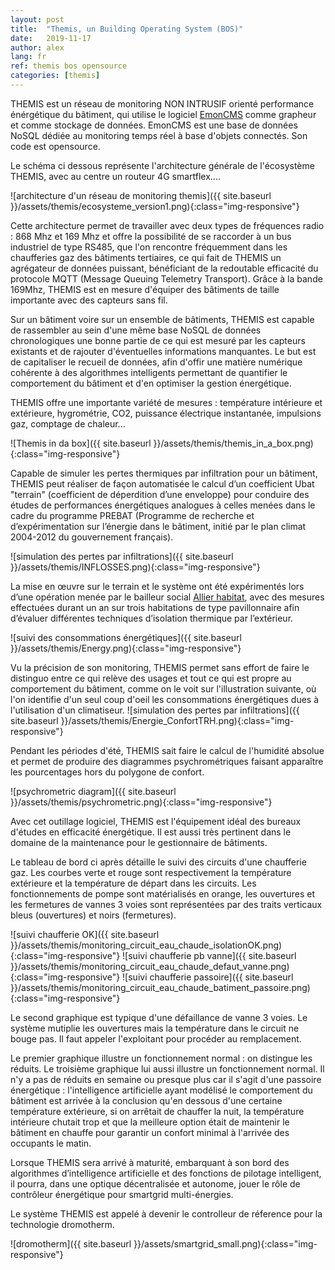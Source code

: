 ```yaml
---
layout: post
title:  "Themis, un Building Operating System (BOS)"
date:   2019-11-17
author: alex
lang: fr
ref: themis bos opensource
categories: [themis]
---
```


THEMIS est un réseau de monitoring NON INTRUSIF orienté performance énérgétique du
bâtiment, qui utilise le logiciel [EmonCMS](http://github.com/emoncms/emoncms) comme grapheur et comme stockage de données.
EmonCMS est une base de données NoSQL dédiée au monitoring temps réel à base d'objets
connectés. Son code est opensource.

Le schéma ci dessous représente l'architecture générale de l'écosystème THEMIS, avec au centre un routeur 4G smartflex....

![architecture d'un réseau de monitoring themis]({{ site.baseurl }}/assets/themis/ecosysteme_version1.png){:class="img-responsive"}

Cette architecture permet de travailler avec deux types de fréquences radio : 868 Mhz et 169 Mhz et offre la possibilité de se raccorder à un bus industriel de type RS485, que l'on
rencontre fréquemment dans les chaufferies gaz des bâtiments tertiaires, ce qui fait de THEMIS un agrégateur de données puissant, bénéficiant de la redoutable efficacité du protocole MQTT (Message Queuing Telemetry Transport). 
Grâce à la bande 169Mhz, THEMIS est en mesure d'équiper des bâtiments de taille importante avec des capteurs sans fil.

Sur un bâtiment voire sur un ensemble de bâtiments, THEMIS est capable de rassembler au sein d'une même base NoSQL de données chronologiques 
une bonne partie de ce qui est mesuré par les capteurs existants et de rajouter d'éventuelles informations manquantes. Le but est de capitaliser le recueil de données, afin d'offir une matière numérique cohérente 
à des algorithmes intelligents permettant de quantifier le comportement du bâtiment et d'en optimiser la gestion énergétique. 

THEMIS offre une importante variété de mesures : température intérieure et extérieure, hygrométrie, CO2, puissance électrique instantanée, impulsions gaz, comptage de chaleur... 

![Themis in da box]({{ site.baseurl }}/assets/themis/themis_in_a_box.png){:class="img-responsive"}

Capable de simuler les pertes thermiques par infiltration pour un bâtiment, THEMIS peut réaliser de façon automatisée le calcul d’un coefficient Ubat "terrain" (coefficient de déperdition d’une enveloppe) pour conduire des études de performances énergétiques analogues à celles menées dans le cadre du programme PREBAT (Programme de recherche et d’expérimentation sur l’énergie dans le bâtiment, initié par le plan climat 2004-2012 du gouvernement français).

![simulation des pertes par infiltrations]({{ site.baseurl }}/assets/themis/INFLOSSES.png){:class="img-responsive"}

La mise en œuvre sur le terrain et le système ont été expérimentés lors d’une opération menée par le bailleur social [Allier habitat](http://www.allier-habitat.fr/), avec des mesures effectuées durant un an sur trois habitations de type pavillonnaire afin d’évaluer différentes techniques d’isolation thermique par l’extérieur.

![suivi des consommations énergétiques]({{ site.baseurl }}/assets/themis/Energy.png){:class="img-responsive"}

Vu la précision de son monitoring, THEMIS permet sans effort de faire le distinguo entre ce qui relève des usages et tout ce qui est propre au comportement du bâtiment, comme on le voit sur l'illustration suivante, où l'on 
identifie d'un seul coup d'oeil les consommations énergétiques dues à l'utilisation d'un climatiseur.
![simulation des pertes par infiltrations]({{ site.baseurl }}/assets/themis/Energie_ConfortTRH.png){:class="img-responsive"}

Pendant les périodes d'été, THEMIS sait faire le calcul de l'humidité absolue et permet de produire des diagrammes psychrométriques faisant apparaître les pourcentages hors du polygone de confort.

![psychrometric diagram]({{ site.baseurl }}/assets/themis/psychrometric.png){:class="img-responsive"}

Avec cet outillage logiciel, THEMIS est l'équipement idéal des bureaux d'études en efficacité énergétique. Il est aussi très pertinent dans le domaine de la maintenance pour le gestionnaire de bâtiments.

Le tableau de bord ci après détaille le suivi des circuits d'une chaufferie gaz. Les courbes verte et rouge sont respectivement la température extérieure et la température de départ dans les circuits. Les fonctionnements de pompe sont 
matérialisés en orange, les ouvertures et les fermetures de vannes 3 voies sont représentées par des traits verticaux bleus (ouvertures) et noirs (fermetures). 

![suivi chaufferie OK]({{ site.baseurl }}/assets/themis/monitoring_circuit_eau_chaude_isolationOK.png){:class="img-responsive"}
![suivi chaufferie pb vanne]({{ site.baseurl }}/assets/themis/monitoring_circuit_eau_chaude_defaut_vanne.png){:class="img-responsive"}
![suivi chaufferie passoire]({{ site.baseurl }}/assets/themis/monitoring_circuit_eau_chaude_batiment_passoire.png){:class="img-responsive"}

Le second graphique est typique d'une défaillance de vanne 3 voies. Le système mutiplie les ouvertures mais 
la température dans le circuit ne bouge pas. Il faut appeler l'exploitant pour procéder au remplacement.

Le premier graphique illustre un fonctionnement normal : on distingue les réduits. 
Le troisième graphique lui aussi illustre un fonctionnement normal. Il n'y a pas de réduits en semaine ou presque plus car il s'agit d'une passoire énergétique : l'intelligence 
artificielle ayant modélisé le comportement du bâtiment est arrivée à la conclusion qu'en dessous d'une certaine température extérieure, si on arrêtait de chauffer la nuit, la température intérieure chutait trop et que la meilleure option était de maintenir le bâtiment en chauffe pour garantir un confort minimal à l'arrivée des occupants le matin.

Lorsque THEMIS sera arrivé à maturité, embarquant à son bord des algorithmes d’intelligence artificielle et des fonctions de pilotage intelligent, 
il pourra, dans une optique décentralisée et autonome, jouer le rôle de contrôleur énergétique pour smartgrid multi-énergies. 

Le système THEMIS est appelé à devenir le controlleur de réference pour la technologie dromotherm.

![dromotherm]({{ site.baseurl }}/assets/smartgrid_small.png){:class="img-responsive"}
